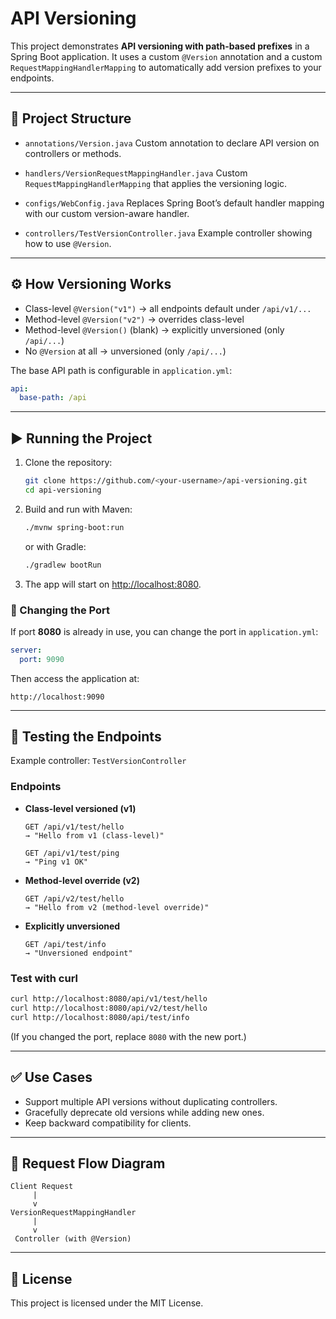 # API Versioning

This project demonstrates **API versioning with path-based prefixes** in a Spring Boot application.
It uses a custom `@Version` annotation and a custom `RequestMappingHandlerMapping` to automatically add version prefixes to your endpoints.

---

## 📂 Project Structure

* `annotations/Version.java`
  Custom annotation to declare API version on controllers or methods.

* `handlers/VersionRequestMappingHandler.java`
  Custom `RequestMappingHandlerMapping` that applies the versioning logic.

* `configs/WebConfig.java`
  Replaces Spring Boot’s default handler mapping with our custom version-aware handler.

* `controllers/TestVersionController.java`
  Example controller showing how to use `@Version`.

---

## ⚙️ How Versioning Works

* Class-level `@Version("v1")` → all endpoints default under `/api/v1/...`
* Method-level `@Version("v2")` → overrides class-level
* Method-level `@Version()` (blank) → explicitly unversioned (only `/api/...`)
* No `@Version` at all → unversioned (only `/api/...`)

The base API path is configurable in `application.yml`:

```yaml
api:
  base-path: /api
```

---

## ▶️ Running the Project

1. Clone the repository:

   ```bash
   git clone https://github.com/<your-username>/api-versioning.git
   cd api-versioning
   ```

2. Build and run with Maven:

   ```bash
   ./mvnw spring-boot:run
   ```

   or with Gradle:

   ```bash
   ./gradlew bootRun
   ```

3. The app will start on [http://localhost:8080](http://localhost:8080).

### 🔀 Changing the Port

If port **8080** is already in use, you can change the port in `application.yml`:

```yaml
server:
  port: 9090
```

Then access the application at:

```
http://localhost:9090
```

---

## 🧪 Testing the Endpoints

Example controller: `TestVersionController`

### Endpoints

* **Class-level versioned (v1)**

  ```
  GET /api/v1/test/hello
  → "Hello from v1 (class-level)"

  GET /api/v1/test/ping
  → "Ping v1 OK"
  ```

* **Method-level override (v2)**

  ```
  GET /api/v2/test/hello
  → "Hello from v2 (method-level override)"
  ```

* **Explicitly unversioned**

  ```
  GET /api/test/info
  → "Unversioned endpoint"
  ```

### Test with curl

```bash
curl http://localhost:8080/api/v1/test/hello
curl http://localhost:8080/api/v2/test/hello
curl http://localhost:8080/api/test/info
```

(If you changed the port, replace `8080` with the new port.)

---

## ✅ Use Cases

* Support multiple API versions without duplicating controllers.
* Gracefully deprecate old versions while adding new ones.
* Keep backward compatibility for clients.

---

## 📜 Request Flow Diagram

```
Client Request
     |
     v
VersionRequestMappingHandler
     |
     v
 Controller (with @Version)
```

---

## 📜 License

This project is licensed under the MIT License.
